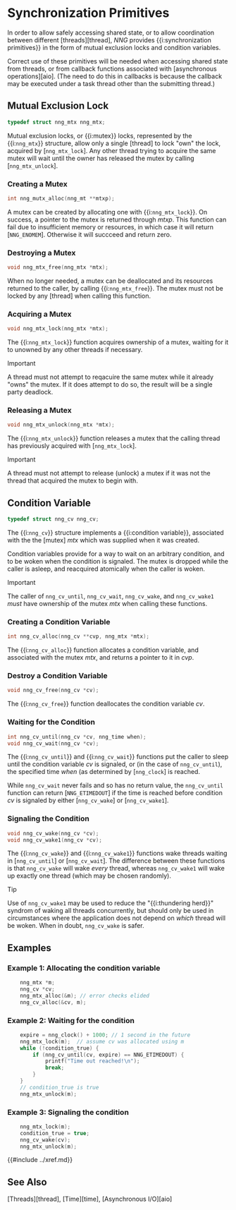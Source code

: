 # Synchronization Primitives

In order to allow safely accessing shared state, or to allow coordination between
different [threads][thread], _NNG_ provides {{i:synchronization primitives}} in the
form of mutual exclusion locks and condition variables.

Correct use of these primitives will be needed when accessing shared state from
threads, or from callback functions associated with [asynchronous operations][aio].
(The need to do this in callbacks is because the callback may be executed under
a task thread other than the submitting thread.)

## Mutual Exclusion Lock

```c
typedef struct nng_mtx nng_mtx;
```

Mutual exclusion locks, or {{i:mutex}} locks, represented by the {{i:`nng_mtx`}} structure,
allow only a single [thread] to lock "own" the lock, acquired by [`nng_mtx_lock`].
Any other thread trying to acquire the same mutex will wait until the owner has released the mutex
by calling [`nng_mtx_unlock`].

### Creating a Mutex

```c
int nng_mutx_alloc(nng_mt **mtxp);
```

A mutex can be created by allocating one with {{i:`nng_mtx_lock`}}.
On success, a pointer to the mutex is returned through _mtxp_.
This function can fail due to insufficient memory or resources, in which
case it will return [`NNG_ENOMEM`]. Otherwise it will succceed and return zero.

### Destroying a Mutex

```c
void nng_mtx_free(nng_mtx *mtx);
```

When no longer needed, a mutex can be deallocated and its resources returned
to the caller, by calling {{i:`nng_mtx_free`}}. The mutex must not be locked
by any [thread] when calling this function.

### Acquiring a Mutex

```c
void nng_mtx_lock(nng_mtx *mtx);
```

The {{i:`nng_mtx_lock`}} function acquires ownership of a mutex, waiting for it to
unowned by any other threads if necessary.

> [!IMPORTANT]
> A thread must not attempt to reqacuire the same mutex while it already "owns" the mutex.
> If it does attempt to do so, the result will be a single party deadlock.

### Releasing a Mutex

```c
void nng_mtx_unlock(nng_mtx *mtx);
```

The {{i:`nng_mtx_unlock`}} function releases a mutex that the calling thread has previously
acquired with [`nng_mtx_lock`].

> [!IMPORTANT]
> A thread must not attempt to release (unlock) a mutex if it was not the thread
> that acquired the mutex to begin with.

## Condition Variable

```c
typedef struct nng_cv nng_cv;
```

The {{i:`nng_cv`}} structure implements a {{i:condition variable}}, associated with the
the [mutex] _mtx_ which was supplied when it was created.

Condition variables provide for a way to wait on an arbitrary condition, and to be woken
when the condition is signaled.
The mutex is dropped while the caller is asleep, and reacquired atomically when the caller
is woken.

> [!IMPORTANT]
>
> The caller of `nng_cv_until`, `nng_cv_wait`, `nng_cv_wake`, and `nng_cv_wake1` _must_
> have ownership of the mutex _mtx_ when calling these functions.

### Creating a Condition Variable

```c
int nng_cv_alloc(nng_cv **cvp, nng_mtx *mtx);
```

The {{i:`nng_cv_alloc`}} function allocates a condition variable, and associated with the mutex _mtx_,
and returns a pointer to it in _cvp_.

### Destroy a Condition Variable

```c
void nng_cv_free(nng_cv *cv);
```

The {{i:`nng_cv_free`}} function deallocates the condition variable _cv_.

### Waiting for the Condition

```c
int nng_cv_until(nng_cv *cv, nng_time when);
void nng_cv_wait(nng_cv *cv);
```

The {{i:`nng_cv_until`}} and {{i:`nng_cv_wait`}} functions put the caller to sleep until the condition
variable _cv_ is signaled, or (in the case of `nng_cv_until`), the specified time _when_
(as determined by [`nng_clock`] is reached.

While `nng_cv_wait` never fails and so has no return value, the `nng_cv_until` function can
return [`NNG_ETIMEDOUT`] if the time is reached before condition _cv_ is signaled by
either [`nng_cv_wake`] or [`nng_cv_wake1`].

### Signaling the Condition

```c
void nng_cv_wake(nng_cv *cv);
void nng_cv_wake1(nng_cv *cv);
```

The {{i:`nng_cv_wake`}} and {{i:`nng_cv_wake1`}} functions wake threads waiting in
[`nng_cv_until`] or [`nng_cv_wait`].
The difference between these functions is that
`nng_cv_wake` will wake _every_ thread, whereas `nng_cv_wake1` will wake up exactly
one thread (which may be chosen randomly).

> [!TIP]
> Use of `nng_cv_wake1` may be used to reduce the "{{i:thundering herd}}" syndrom of waking
> all threads concurrently, but should only be used in circumstances where the application
> does not depend on _which_ thread will be woken. When in doubt, `nng_cv_wake` is safer.

## Examples

### Example 1: Allocating the condition variable

```c
	nng_mtx *m;
	nng_cv *cv;
	nng_mtx_alloc(&m); // error checks elided
	nng_cv_alloc(&cv, m);
```

### Example 2: Waiting for the condition

```c
    expire = nng_clock() + 1000; // 1 second in the future
    nng_mtx_lock(m);  // assume cv was allocated using m
    while (!condition_true) {
        if (nng_cv_until(cv, expire) == NNG_ETIMEDOUT) {
            printf("Time out reached!\n");
            break;
        }
    }
    // condition_true is true
    nng_mtx_unlock(m);
```

### Example 3: Signaling the condition

```c
    nng_mtx_lock(m);
    condition_true = true;
    nng_cv_wake(cv);
    nng_mtx_unlock(m);
```

{{#include ../xref.md}}

## See Also

[Threads][thread],
[Time][time],
[Asynchronous I/O][aio]
